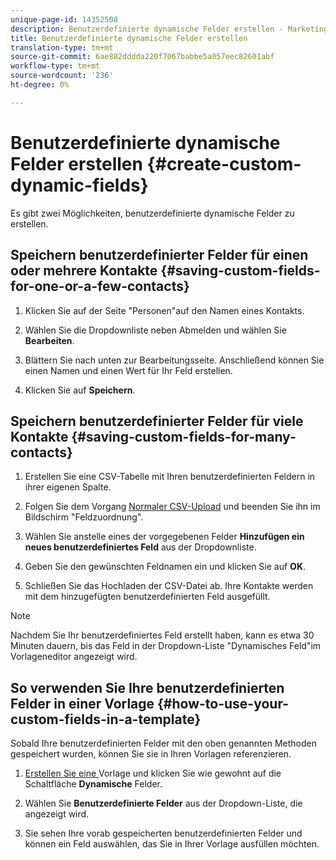 ```yaml
---
unique-page-id: 14352508
description: Benutzerdefinierte dynamische Felder erstellen - Marketing-Dokumente - Produktdokumentation
title: Benutzerdefinierte dynamische Felder erstellen
translation-type: tm+mt
source-git-commit: 6ae882dddda220f7067babbe5a057eec82601abf
workflow-type: tm+mt
source-wordcount: '236'
ht-degree: 0%

---
```



# Benutzerdefinierte dynamische Felder erstellen {#create-custom-dynamic-fields}

Es gibt zwei Möglichkeiten, benutzerdefinierte dynamische Felder zu erstellen.

## Speichern benutzerdefinierter Felder für einen oder mehrere Kontakte {#saving-custom-fields-for-one-or-a-few-contacts}

1. Klicken Sie auf der Seite &quot;Personen&quot;auf den Namen eines Kontakts.

1. Wählen Sie die Dropdownliste neben Abmelden und wählen Sie **Bearbeiten**.

1. Blättern Sie nach unten zur Bearbeitungsseite. Anschließend können Sie einen Namen und einen Wert für Ihr Feld erstellen.

1. Klicken Sie auf **Speichern**.

## Speichern benutzerdefinierter Felder für viele Kontakte {#saving-custom-fields-for-many-contacts}

1. Erstellen Sie eine CSV-Tabelle mit Ihren benutzerdefinierten Feldern in ihrer eigenen Spalte.

1. Folgen Sie dem Vorgang [Normaler CSV-Upload](/help/marketo/product-docs/marketo-sales-connect/people/managing-contacts/import-contacts-via-csv.md) und beenden Sie ihn im Bildschirm &quot;Feldzuordnung&quot;.

1. Wählen Sie anstelle eines der vorgegebenen Felder **Hinzufügen ein neues benutzerdefiniertes Feld** aus der Dropdownliste.

1. Geben Sie den gewünschten Feldnamen ein und klicken Sie auf **OK**.

1. Schließen Sie das Hochladen der CSV-Datei ab. Ihre Kontakte werden mit dem hinzugefügten benutzerdefinierten Feld ausgefüllt.

>[!NOTE]
>
>Nachdem Sie Ihr benutzerdefiniertes Feld erstellt haben, kann es etwa 30 Minuten dauern, bis das Feld in der Dropdown-Liste &quot;Dynamisches Feld&quot;im Vorlageneditor angezeigt wird.

## So verwenden Sie Ihre benutzerdefinierten Felder in einer Vorlage {#how-to-use-your-custom-fields-in-a-template}

Sobald Ihre benutzerdefinierten Felder mit den oben genannten Methoden gespeichert wurden, können Sie sie in Ihren Vorlagen referenzieren.

1. [Erstellen Sie eine ](/help/marketo/product-docs/marketo-sales-connect/templates/create-a-new-template.md) Vorlage und klicken Sie wie gewohnt auf die Schaltfläche  **Dynamische** Felder.

1. Wählen Sie **Benutzerdefinierte Felder** aus der Dropdown-Liste, die angezeigt wird.

1. Sie sehen Ihre vorab gespeicherten benutzerdefinierten Felder und können ein Feld auswählen, das Sie in Ihrer Vorlage ausfüllen möchten.
